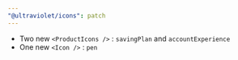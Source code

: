 ```yaml
---
"@ultraviolet/icons": patch
---
```


- Two new `<ProductIcons />` : `savingPlan` and `accountExperience`
- One new `<Icon />` : `pen`